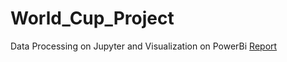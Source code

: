 # World_Cup_Project
 Data Processing on Jupyter and Visualization on PowerBi
[Report](https://github.com/SagarDesale95/World_Cup_Project/blob/main/Cricket%20My%20Best%2011%20Team.pdf)
